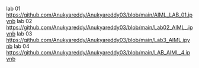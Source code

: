 lab 01 https://github.com/Anukyareddy/Anukyareddy03/blob/main/AIML_LAB_01.ipynb
lab 02  https://github.com/Anukyareddy/Anukyareddy03/blob/main/Lab02_AIML_.ipynb
lab 03 https://github.com/Anukyareddy/Anukyareddy03/blob/main/Lab3_AIML.ipynb
lab 04 https://github.com/Anukyareddy/Anukyareddy03/blob/main/LAB_AIML_4.ipynb
